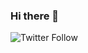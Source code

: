 ### Hi there 👋
<img alt="Twitter Follow" src="https://img.shields.io/twitter/follow/6ogdy?style=social">
<!--
**6ogdy/6ogdy** is a ✨ _special_ ✨ repository because its `README.md` (this file) appears on your GitHub profile.

Here are some ideas to get you started:

- 🔭 I’m currently working on ...
- 🌱 I’m currently learning ...
- 👯 I’m looking to collaborate on ...
- 🤔 I’m looking for help with ...
- 💬 Ask me about ...
- 📫 How to reach me: ...
- 😄 Pronouns: ...
- ⚡ Fun fact: ...
-->

[![Spotify](https://novatorem-rho-taupe/api/spotify)](https://open.spotify.com/user/6ogdy)
[![Top Langs](https://github-readme-stats.vercel.app/api/top-langs/?username=6ogdy&theme=dark)](https://github.com/anuraghazra/github-readme-stats)
![Anurag's GitHub stats](https://github-readme-stats.vercel.app/api?username=6ogdy&hide=contribs,prs&theme=dark)


